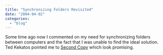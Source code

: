 ```yaml
---
title: "Synchronizing Folders Revisited"
date: "2004-04-02"
categories: 
  - "blog"
---
```


Some time ago now I commented on my need for synchronizing folders between computers and the fact that I was unable to find the ideal solution.  Ted Kekatos pointed me to [Second Copy](https://www.secondcopy.com) which look promising.
